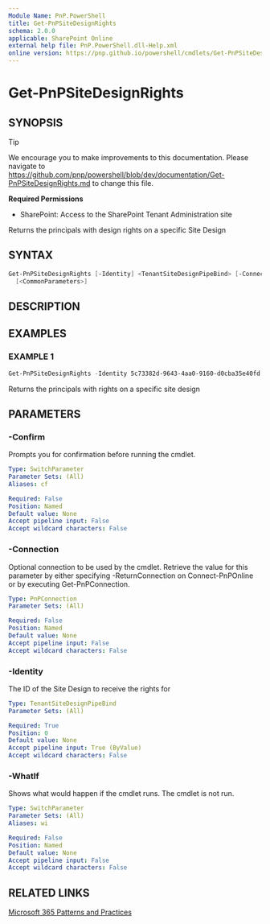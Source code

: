 ```yaml
---
Module Name: PnP.PowerShell
title: Get-PnPSiteDesignRights
schema: 2.0.0
applicable: SharePoint Online
external help file: PnP.PowerShell.dll-Help.xml
online version: https://pnp.github.io/powershell/cmdlets/Get-PnPSiteDesignRights.html
---
```

 
# Get-PnPSiteDesignRights

## SYNOPSIS

> [!TIP]
> We encourage you to make improvements to this documentation. Please navigate to https://github.com/pnp/powershell/blob/dev/documentation/Get-PnPSiteDesignRights.md to change this file.


**Required Permissions**

* SharePoint: Access to the SharePoint Tenant Administration site

Returns the principals with design rights on a specific Site Design

## SYNTAX

```powershell
Get-PnPSiteDesignRights [-Identity] <TenantSiteDesignPipeBind> [-Connection <PnPConnection>] 
  [<CommonParameters>]
```

## DESCRIPTION

## EXAMPLES

### EXAMPLE 1
```powershell
Get-PnPSiteDesignRights -Identity 5c73382d-9643-4aa0-9160-d0cba35e40fd
```

Returns the principals with rights on a specific site design

## PARAMETERS

### -Confirm
Prompts you for confirmation before running the cmdlet.

```yaml
Type: SwitchParameter
Parameter Sets: (All)
Aliases: cf

Required: False
Position: Named
Default value: None
Accept pipeline input: False
Accept wildcard characters: False
```

### -Connection
Optional connection to be used by the cmdlet. Retrieve the value for this parameter by either specifying -ReturnConnection on Connect-PnPOnline or by executing Get-PnPConnection.

```yaml
Type: PnPConnection
Parameter Sets: (All)

Required: False
Position: Named
Default value: None
Accept pipeline input: False
Accept wildcard characters: False
```

### -Identity
The ID of the Site Design to receive the rights for

```yaml
Type: TenantSiteDesignPipeBind
Parameter Sets: (All)

Required: True
Position: 0
Default value: None
Accept pipeline input: True (ByValue)
Accept wildcard characters: False
```

### -WhatIf
Shows what would happen if the cmdlet runs. The cmdlet is not run.

```yaml
Type: SwitchParameter
Parameter Sets: (All)
Aliases: wi

Required: False
Position: Named
Default value: None
Accept pipeline input: False
Accept wildcard characters: False
```

## RELATED LINKS

[Microsoft 365 Patterns and Practices](https://aka.ms/m365pnp)

